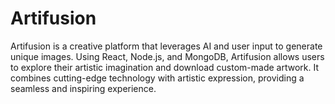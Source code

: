 # Artifusion
Artifusion is a creative platform that leverages AI and user input to generate unique images. Using React, Node.js, and MongoDB, Artifusion allows users to explore their artistic imagination and download custom-made artwork. It combines cutting-edge technology with artistic expression, providing a seamless and inspiring experience.
